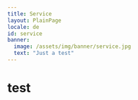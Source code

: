 ```yaml
---
title: Service
layout: PlainPage
locale: de
id: service
banner:
  image: /assets/img/banner/service.jpg
  text: "Just a test"
---
```

# test
